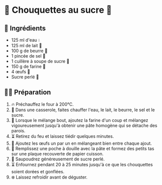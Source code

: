 # 🥖 Chouquettes au sucre 🍬

## 🛒 Ingrédients
- 125 ml d'eau 💧
- 125 ml de lait 🥛
- 100 g de beurre 🧈
- 1 pincée de sel 🧂
- 1 cuillère à soupe de sucre 🍚
- 150 g de farine 🌾
- 4 œufs 🥚
- Sucre perlé 🍬

## 👩‍🍳 Préparation
1. 🔥 Préchauffez le four à 200°C.
2. 🍲 Dans une casserole, faites chauffer l'eau, le lait, le beurre, le sel et le sucre.
3. 🥄 Lorsque le mélange bout, ajoutez la farine d'un coup et mélangez vigoureusement jusqu'à obtenir une pâte homogène qui se détache des parois.
4. ⏳ Retirez du feu et laissez tiédir quelques minutes.
5. 🥚 Ajoutez les œufs un par un en mélangeant bien entre chaque ajout.
6. 🎨 Remplissez une poche à douille avec la pâte et formez des petits tas sur une plaque recouverte de papier cuisson.
7. 🍬 Saupoudrez généreusement de sucre perlé.
8. ⏳ Enfournez pendant 20 à 25 minutes jusqu'à ce que les chouquettes soient dorées et gonflées.
9. ❄️ Laissez refroidir avant de déguster.
